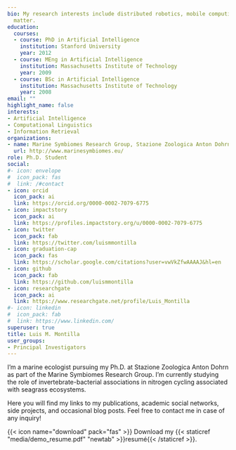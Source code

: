 ```yaml
---
bio: My research interests include distributed robotics, mobile computing and programmable
  matter.
education:
  courses:
  - course: PhD in Artificial Intelligence
    institution: Stanford University
    year: 2012
  - course: MEng in Artificial Intelligence
    institution: Massachusetts Institute of Technology
    year: 2009
  - course: BSc in Artificial Intelligence
    institution: Massachusetts Institute of Technology
    year: 2008
email: ""
highlight_name: false
interests:
- Artificial Intelligence
- Computational Linguistics
- Information Retrieval
organizations:
- name: Marine Symbiomes Research Group, Stazione Zoologica Anton Dohrn
  url: http://www.marinesymbiomes.eu/
role: Ph.D. Student
social:
#- icon: envelope
#  icon_pack: fas
#  link: /#contact
- icon: orcid
  icon_pack: ai
  link: https://orcid.org/0000-0002-7079-6775
- icon: impactstory
  icon_pack: ai
  link: https://profiles.impactstory.org/u/0000-0002-7079-6775
- icon: twitter
  icon_pack: fab
  link: https://twitter.com/luismmontilla
- icon: graduation-cap
  icon_pack: fas
  link: https://scholar.google.com/citations?user=vwVkZfwAAAAJ&hl=en
- icon: github
  icon_pack: fab
  link: https://github.com/luismmontilla
- icon: researchgate
  icon_pack: ai
  link: https://www.researchgate.net/profile/Luis_Montilla
#- icon: linkedin
#  icon_pack: fab
#  link: https://www.linkedin.com/
superuser: true
title: Luis M. Montilla
user_groups:
- Principal Investigators
---
```


I’m a marine ecologist pursuing my Ph.D. at Stazione Zoologica Anton Dohrn as part of the Marine Symbiomes Research Group. I’m currently studying the role of invertebrate-bacterial associations in nitrogen cycling associated with seagrass ecosystems.

Here you will find my links to my publications, academic social networks, side projects, and occasional blog posts. Feel free to contact me in case of any inquiry!

{{< icon name="download" pack="fas" >}} Download my {{< staticref "media/demo_resume.pdf" "newtab" >}}resumé{{< /staticref >}}.
